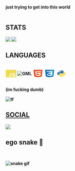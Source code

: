 <strong>just trying to get into this world
<br>
<br>
<h2>STATS</h2>
<div>
	<img src="https://github-readme-stats.vercel.app/api?username=xtashi&show_icons=true&count_private=true&theme=gruvbox&hide=issues&layout=compact&hide_border=true"
	width="70%" />
	<img src="https://github-readme-stats.vercel.app/api/top-langs/?username=xtashi&show_icons=true&count_private=true&theme=gruvbox&hide=issues&layout=compact&hide_border=true" width="40%">
</div>

  <h2>LANGUAGES</h2>

<div style="display: inline_block"><br>
   <img align="center" alt="JS" height="25" width="35" src="https://raw.githubusercontent.com/devicons/devicon/master/icons/javascript/javascript-plain.svg">
  <img align="center" alt="GML" height="26" width="29" src="https://coal.gamemaker.io/sites/5d75794b3c84c70006700381/theme/images/og/thumbnail_gm_logo.png?1671538779">
    <img align="center" alt="HTML" height="25" width="35" src="https://raw.githubusercontent.com/devicons/devicon/master/icons/html5/html5-original.svg">
  <img align="center" alt="CSS" height="25" width="35" src="https://raw.githubusercontent.com/devicons/devicon/master/icons/css3/css3-original.svg">
  <img align="center" alt="Python" height="25" width="35" src="https://raw.githubusercontent.com/devicons/devicon/master/icons/python/python-original.svg">
</div><br>

<p>(im fucking dumb)</p>  
  
<img align="center" alt="tf" src="http://mortalkombatwarehouse.com/mk3/kunglao/sprites/dizzy/a1.gif">
<a href="https://github.com/xtashi" target="_blank">
  
<h2>SOCIAL</h2>
<img align="center" src="https://img.shields.io/badge/GitHub-100000?style=for-the-badge&logo=github&logoColor=white" target="_blank"></a><br>

<h2>ego snake 🐍</h2><br>

![snake gif](https://github.com/xtashi/xtashi/blob/output/github-contribution-grid-snake.gif)	
